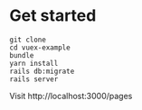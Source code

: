 # Get started


```
git clone 
cd vuex-example 
bundle 
yarn install
rails db:migrate
rails server
```

Visit http://localhost:3000/pages
